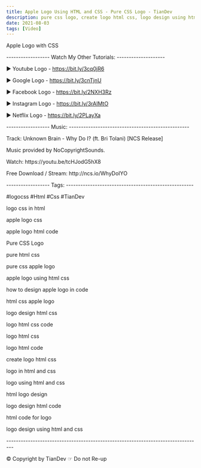```yaml
---
title: Apple Logo Using HTML and CSS - Pure CSS Logo - TianDev
description: pure css logo, create logo html css, logo design using html and css, logo css in html - TianDev 
date: 2021-08-03 
tags: [Video]
---
```

<p></p>
<p>Apple Logo with CSS</p>
<p></p>
<p>------------------ Watch My Other Tutorials: --------------------</p>
<p>▶ Youtube Logo - <a href="https://bit.ly/3cq0jR6">https://bit.ly/3cq0jR6</a></p>
<p>▶ Google Logo - <a href="https://bit.ly/3cnTjnU">https://bit.ly/3cnTjnU</a></p>
<p>▶ Facebook Logo - <a href="https://bit.ly/2NXH3Rz">https://bit.ly/2NXH3Rz</a></p>
<p>▶ Instagram Logo - <a href="https://bit.ly/3rAIMtO">https://bit.ly/3rAIMtO</a></p>
<p>▶ Netflix Logo - <a href="https://bit.ly/2PLayXa">https://bit.ly/2PLayXa</a></p>
<p></p>
<p>------------------ Music: --------------------------------------------------</p>
<p>Track: Unknown Brain - Why Do I? (ft. Bri Tolani) [NCS Release]</p>
<p>Music provided by NoCopyrightSounds.</p>
<p>Watch: https://youtu.be/tcHJodG5hX8​</p>
<p>Free Download / Stream: http://ncs.io/WhyDoIYO</p>
<p></p>
<p>------------------ Tags: -----------------------------------------------------</p>
<p>#logocss #Html #Css #TianDev</p>
<p>logo css in html</p>
<p>apple logo css</p>
<p>apple logo html code</p>
<p>Pure CSS Logo</p>
<p>pure html css</p>
<p>pure css apple logo</p>
<p>apple logo using html css</p>
<p>how to design apple logo in code</p>
<p>html css apple logo</p>
<p>logo design html css</p>
<p>logo html css code</p>
<p>logo html css</p>
<p>logo html code</p>
<p>create logo html css</p>
<p>logo in html and css</p>
<p>logo using html and css</p>
<p>html logo design</p>
<p>logo design html code</p>
<p>html code for logo</p>
<p>logo design using html and css</p>
<p></p>
<p>---------------------------------------------------------------------------------</p>
<p>© Copyright by TianDev ☞ Do not Re-up</p>